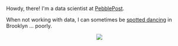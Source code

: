 Howdy, there! I'm a data scientist at [PebblePost](https://www.pebblepost.com/).

<!-- * I like building statistical models for person-level data (but am also concerned about the privacy implications of such data) 👨 🔒 -->
<!-- * I like time series forecasting 📈 🔮 -->
<!-- * I like stochastic (especially Poisson) processes 🎲 🐟 -->
<!-- * I like programming in Python and R and setting my programs loose in the cloud. 🐍 🏴‍☠️  ☁️ -->
<!-- * I like writing clear, comprehensive, usable documentation 📝 💡 -->

When not working with data, I can sometimes be [spotted dancing](https://www.youtube.com/watch?v=yWstd3jDZIs) in Brooklyn ... poorly.

<p align="center">
  <a href="https://www.linkedin.com/in/jamespooley">
    <img src="https://img.shields.io/badge/linkedin-%230077B5.svg?&style=for-the-badge&logo=linkedin&logoColor=white" />
  </a>
</p>
